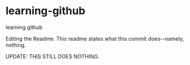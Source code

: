 # learning-github
learning github



Editing the Readme.  This readme states what this commit does--namely, nothing.

UPDATE: THIS STILL DOES NOTHING.
